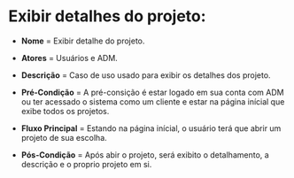 #  Exibir detalhes do projeto:

- **Nome** = Exibir detalhe do projeto.  

- **Atores** = Usuários e ADM.  

- **Descrição** = Caso de uso usado para exibir os detalhes dos projeto.  

- **Pré-Condição** = A pré-consição é estar logado em sua conta com ADM ou ter acessado o sistema como um cliente e estar na página inícial que exibe todos os projetos.  

- **Fluxo Principal** = Estando na página inícial, o usuário terá que abrir um projeto de sua escolha.  

- **Pós-Condição** = Após abir o projeto, será exibito o detalhamento, a descrição e o proprio projeto em si.  
